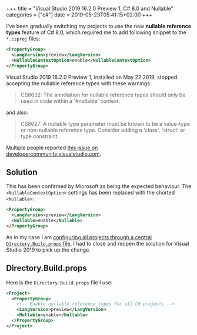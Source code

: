 +++
title = "Visual Studio 2019 16.2.0 Preview 1, C# 8.0 and Nullable"
categories = ["c#"]
date = 2019-05-23T05:41:15+02:00
+++

I've been gradually switching my projects to use the new **nullable
reference types** feature of C# 8.0, which required me to add following
snippet to the `*.csproj` files:

```xml
<PropertyGroup>
  <LangVersion>preview</LangVersion>
  <NullableContextOption>enable</NullableContextOption>
</PropertyGroup>
```

Visual Studio 2019 16.2.0 Preview 1, installed on May 22 2019, stopped accepting the nullable reference types with these warnings:

> CS8632: The annotation for nullable reference types should only be used in code within a '#nullable' context.

and also:

> CS8627: A nullable type parameter must be known to be a value-type or non-nullable reference type. Consider adding a 'class', 'struct' or type constraint.

Multiple people reported [this issue on developercommunity.visualstudio.com](https://developercommunity.visualstudio.com/content/problem/576567/nullablecontextoptions-no-longer-works.html).

## Solution

This has been confirmed by Microsoft as being the expected behaviour. The `<NullableContextOption>` settings has been replaced with the shorted `<Nullable>`:

```xml
<PropertyGroup>
  <LangVersion>preview</LangVersion>
  <Nullable>enable</Nullable>
</PropertyGroup>
```

As in my case I am [configuring all projects through a central `Dîrectory.Build.props` file](https://docs.microsoft.com/en-us/visualstudio/msbuild/customize-your-build?view=vs-2019#directorybuildprops-and-directorybuildtargets), I had to close and reopen the solution for Visual Studio 2019 to pick up the change.

## Directory.Build.props

Here is the `Directory.Build.props` file I use:

```xml
<Project>
  <PropertyGroup>
    <!-- Enable nullable reference types for all C# projects -->
    <LangVersion>preview</LangVersion>
    <Nullable>enable</Nullable>
  </PropertyGroup>
</Project>
```
